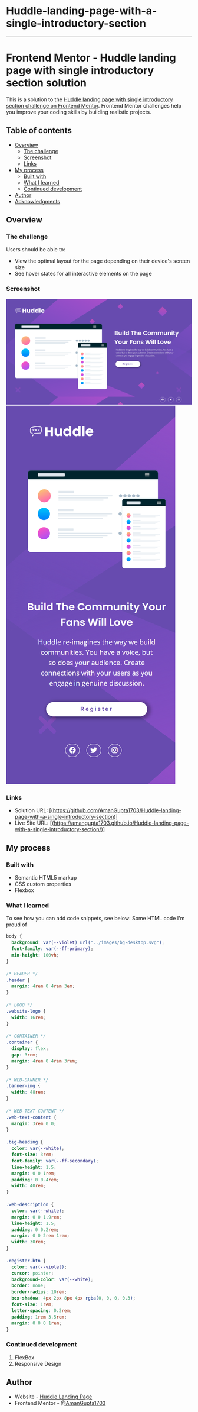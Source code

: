 # Huddle-landing-page-with-a-single-introductory-section
------
# Frontend Mentor - Huddle landing page with single introductory section solution

This is a solution to the [Huddle landing page with single introductory section challenge on Frontend Mentor](https://www.frontendmentor.io/challenges/huddle-landing-page-with-a-single-introductory-section-B_2Wvxgi0). Frontend Mentor challenges help you improve your coding skills by building realistic projects. 

## Table of contents

- [Overview](#overview)
  - [The challenge](#the-challenge)
  - [Screenshot](#screenshot)
  - [Links](#links)
- [My process](#my-process)
  - [Built with](#built-with)
  - [What I learned](#what-i-learned)
  - [Continued development](#continued-development)
- [Author](#author)
- [Acknowledgments](#acknowledgments)

## Overview

### The challenge

Users should be able to:

- View the optimal layout for the page depending on their device's screen size
- See hover states for all interactive elements on the page

### Screenshot

![](./Output/desktop-preview.png)
![](./Output/mobile-preview.png)

### Links

- Solution URL: [(https://github.com/AmanGupta1703/Huddle-landing-page-with-a-single-introductory-section)]
- Live Site URL: [(https://amangupta1703.github.io/Huddle-landing-page-with-a-single-introductory-section/)]

## My process

### Built with

- Semantic HTML5 markup
- CSS custom properties
- Flexbox

### What I learned

To see how you can add code snippets, see below:
Some HTML code I'm proud of</h1>

```css
body {
  background: var(--violet) url("../images/bg-desktop.svg");
  font-family: var(--ff-primary);
  min-height: 100vh;
}

/* HEADER */
.header {
  margin: 4rem 0 4rem 3em;
}

/* LOGO */
.website-logo {
  width: 16rem;
}

/* CONTAINER */
.container {
  display: flex;
  gap: 3rem;
  margin: 4rem 0 4rem 3rem;
}

/* WEB-BANNER */
.banner-img {
  width: 48rem;
}

/* WEB-TEXT-CONTENT */
.web-text-content {
  margin: 3rem 0 0;
}

.big-heading {
  color: var(--white);
  font-size: 3rem;
  font-family: var(--ff-secondary);
  line-height: 1.5;
  margin: 0 0 1rem;
  padding: 0 0.4rem;
  width: 40rem;
}

.web-description {
  color: var(--white);
  margin: 0 0 1.9rem;
  line-height: 1.5;
  padding: 0 0.2rem;
  margin: 0 0 2rem 1rem;
  width: 30rem;
}

.register-btn {
  color: var(--violet);
  cursor: pointer;
  background-color: var(--white);
  border: none;
  border-radius: 10rem;
  box-shadow: 4px 2px 8px 4px rgba(0, 0, 0, 0.3);
  font-size: 1rem;
  letter-spacing: 0.2rem;
  padding: 1rem 3.5rem;
  margin: 0 0 0 1rem;
}
```

### Continued development

1) FlexBox 
2) Responsive Design

## Author

- Website - [Huddle Landing Page]((https://amangupta1703.github.io/Huddle-landing-page-with-a-single-introductory-section/))
- Frontend Mentor - [@AmanGupta1703](https://www.frontendmentor.io/profile/AmanGupta1703)
